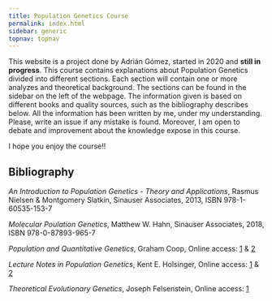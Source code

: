 ```yaml
---
title: Population Genetics Course
permalink: index.html
sidebar: generic
topnav: topnav
---
```


This website is a project done by Adrián Gómez, started in 2020 and **still in progress**. This course contains explanations about Population Genetics divided into different sections. Each section will contain one or more analyzes and theoretical background. The sections can be found in the sidebar on the left of the webpage. The information given is based on different books and quality sources, such as the bibliography describes below. All the information has been written by me, under my understanding. Please, write an issue if any mistake is found. Moreover, I am open to debate and improvement about the knowledge expose in this course.

I hope you enjoy the course!!

## Bibliography

_An Introduction to Population Genetics - Theory and Applications_, Rasmus Nielsen & Montgomery Slatkin, Sinauser Associates, 2013, ISBN 978-1-60535-153-7

_Molecular Poulation Genetics_, Matthew W. Hahn, Sinauser Associates, 2018, ISBN 978-0-87893-965-7

_Population and Quantitative Genetics_, Graham Coop, Online access: [1](https://github.com/cooplab/popgen-notes) & [2](https://cooplab.github.io/popgen-notes/)

_Lecture Notes in Population Genetics_, Kent E. Holsinger, Online access: [1](https://github.com/kholsinger/Lecture-Notes-in-Population-Genetics) & [2](http://darwin.eeb.uconn.edu/uncommon-ground/eeb348/notes/)

_Theoretical Evolutionary Genetics_, Joseph Felsenstein, Online access: [1](https://evolution.genetics.washington.edu/pgbook/pgbook.html)
